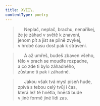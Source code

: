 ```yaml
---
title: XVII\.
contentType: poetry
---
```


<section>

>      Neplač, neplač, brachu, nenaříkej,  
> že je záhad v světě k znavení,  
> jenom pít a jíst se pilně zvykej,  
> v hrobě času dost pak k strávení.

>      A až umřeš, budeš zbaven všeho,  
> tělo v prach se moudře rozpadne,  
> a co zde ti bylo záhadného,  
> zůstane ti pak i záhadné.

>      Jakou však tvá mysl píseň hude,  
> zpívá s tebou celý tvůj i čas,  
> která lež tě hnětla, hněsti bude  
> v jiné formě jiné lidi zas.

</section>
